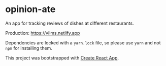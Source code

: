 
# opinion-ate

An app for tracking reviews of dishes at different restaurants.

Production: <https://vilms.netlify.app>

Dependencies are locked with a `yarn.lock` file, so please use `yarn` and not
`npm` for installing them.

This project was bootstrapped with
[Create React App](https://github.com/facebook/create-react-app).